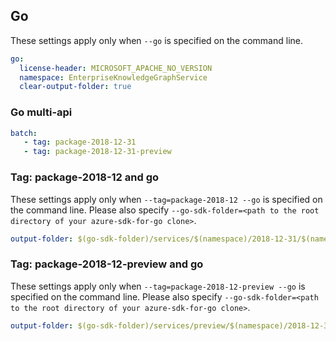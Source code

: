 ## Go

These settings apply only when `--go` is specified on the command line.

``` yaml $(go)
go:
  license-header: MICROSOFT_APACHE_NO_VERSION
  namespace: EnterpriseKnowledgeGraphService
  clear-output-folder: true
```

### Go multi-api
``` yaml $(go) && $(multiapi)
batch:
   - tag: package-2018-12-31
   - tag: package-2018-12-31-preview
```

### Tag: package-2018-12 and go
These settings apply only when `--tag=package-2018-12 --go` is specified on the command line.
Please also specify `--go-sdk-folder=<path to the root directory of your azure-sdk-for-go clone>`.

``` yaml $(tag) == 'package-2018-12' && $(go)
output-folder: $(go-sdk-folder)/services/$(namespace)/2018-12-31/$(namespace)
```

### Tag: package-2018-12-preview and go
These settings apply only when `--tag=package-2018-12-preview --go` is specified on the command line.
Please also specify `--go-sdk-folder=<path to the root directory of your azure-sdk-for-go clone>`.

``` yaml $(tag) == 'package-2018-12-preview' && $(go)
output-folder: $(go-sdk-folder)/services/preview/$(namespace)/2018-12-31-preview/$(namespace)

